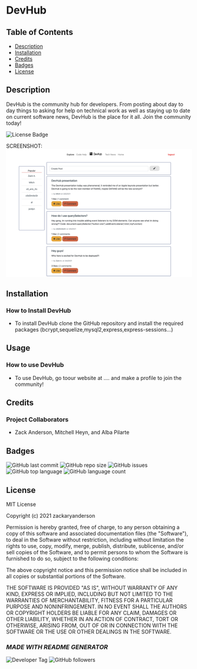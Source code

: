  # DevHub

  ## Table of Contents

  * [Description](#description)  
  * [Installation](#installation)  
  * [Credits](#credits)  
  * [Badges](#badges)  
  * [License](#license)  


  ## Description

  DevHub is the community hub for developers. From posting about day to day things to asking for help on technical work as well as staying up to date on current software news, DevHub is the place for it all. Join the community today!
  
  ![License Badge](https://img.shields.io/badge/license-MIT-brightgreen)
  
  SCREENSHOT:
  ![Screen Shot](/public/images/homePage.png)
  

  
  ## Installation
    
  ### How to Install DevHub
  - To install DevHub clone the GitHub repository and install the required packages (bcrypt,sequelize,mysql2,express,express-sessions...)
  

  
  ## Usage
    
  ### How to use DevHub
  - To use DevHub, go toour website at .... and make a profile to join the community!
  

  

  
  ## Credits
  ### Project Collaborators
  - Zack Anderson, Mitchell Heyn, and Alba Pilarte
  

  

  
  ## Badges

  ![GitHub last commit](https://img.shields.io/github/last-commit/zackaryanderson/dev-hub)
  ![GitHub repo size](https://img.shields.io/github/repo-size/zackaryanderson/dev-hub)
  ![GitHub issues](https://img.shields.io/github/issues/zackaryanderson/dev-hub)
  ![GitHub top language](https://img.shields.io/github/languages/top/zackaryanderson/dev-hub) ![GitHub language count](https://img.shields.io/github/languages/count/zackaryanderson/dev-hub)
  

  
  ## License
  MIT License

  Copyright (c) 2021 zackaryanderson
    
  Permission is hereby granted, free of charge, to any person obtaining a copy
  of this software and associated documentation files (the "Software"), to deal
  in the Software without restriction, including without limitation the rights
  to use, copy, modify, merge, publish, distribute, sublicense, and/or sell    copies of the Software, and to permit persons to whom the Software is
  furnished to do so, subject to the following conditions:
    
  The above copyright notice and this permission notice shall be included in all
  copies or substantial portions of the Software.
    
  THE SOFTWARE IS PROVIDED "AS IS", WITHOUT WARRANTY OF ANY KIND, EXPRESS OR
  IMPLIED, INCLUDING BUT NOT LIMITED TO THE WARRANTIES OF MERCHANTABILITY,
  FITNESS FOR A PARTICULAR PURPOSE AND NONINFRINGEMENT. IN NO EVENT SHALL THE
  AUTHORS OR COPYRIGHT HOLDERS BE LIABLE FOR ANY CLAIM, DAMAGES OR OTHER
  LIABILITY, WHETHER IN AN ACTION OF CONTRACT, TORT OR OTHERWISE, ARISING FROM,
  OUT OF OR IN CONNECTION WITH THE SOFTWARE OR THE USE OR OTHER DEALINGS IN THE
  SOFTWARE.
    

  

  ### _MADE WITH README GENERATOR_
  ![Developer Tag](https://img.shields.io/badge/Developed%20By%3A-Zack%20Anderson-orange)
  ![GitHub followers](https://img.shields.io/github/followers/zackaryanderson?style=social)
        
